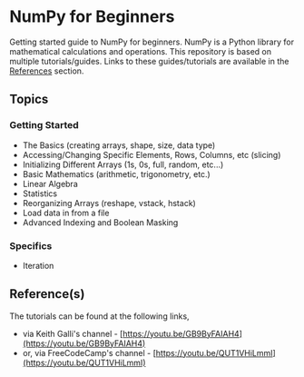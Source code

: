 # NumPy for Beginners

Getting started guide to NumPy for beginners. NumPy is a Python library for mathematical calculations and operations. This repository is based on multiple tutorials/guides. Links to these guides/tutorials are available in the [References](#references) section.

## Topics

### Getting Started

- The Basics (creating arrays, shape, size, data type)
- Accessing/Changing Specific Elements, Rows, Columns, etc (slicing)
- Initializing Different Arrays (1s, 0s, full, random, etc...)
- Basic Mathematics (arithmetic, trigonometry, etc.)
- Linear Algebra
- Statistics
- Reorganizing Arrays (reshape, vstack, hstack)
- Load data in from a file
- Advanced Indexing and Boolean Masking

### Specifics

- Iteration

## Reference(s)

The tutorials can be found at the following links,

- via Keith Galli's channel - [https://youtu.be/GB9ByFAIAH4](https://youtu.be/GB9ByFAIAH4)
- or, via FreeCodeCamp's channel - [https://youtu.be/QUT1VHiLmmI](https://youtu.be/QUT1VHiLmmI)
